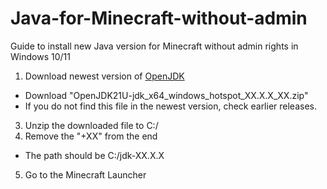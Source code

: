 # Java-for-Minecraft-without-admin
Guide to install new Java version for Minecraft without admin rights in Windows 10/11

1. Download newest version of [OpenJDK](https://github.com/adoptium/temurin21-binaries/releases)
  - Download "OpenJDK21U-jdk_x64_windows_hotspot_XX.X.X_XX.zip"
  - If you do not find this file in the newest version, check earlier releases.
3. Unzip the downloaded file to C:/
4. Remove the "+XX" from the end
  - The path should be C:/jdk-XX.X.X
5. Go to the Minecraft Launcher
